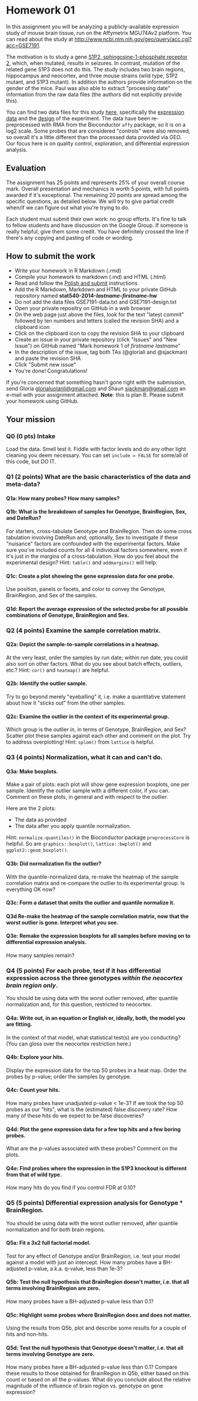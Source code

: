 Homework 01
======================================================================

In this assignment you will be analyzing a publicly-available expression study of mouse brain tissue, run on the Affymetrix MGU74Av2 platform. You can read about the study at <http://www.ncbi.nlm.nih.gov/geo/query/acc.cgi?acc=GSE7191>.

The motivation is to study a gene [S1P2, sphingosine-1-phosphate receptor 2](http://www.ncbi.nlm.nih.gov/pubmed/11553273), which, when mutated, results in seizures. In contrast, mutation of the related gene S1P3 does not do this. The study includes two brain regions, hippocampus and neocortex, and three mouse strains (wild type, S1P2 mutant, and S1P3 mutant). In addition the authors provide information on the gender of the mice. Paul was also able to extract "processing date" information from the raw data files (the authors did not explicitly provide this).
<!---Obviously the researchers were looking for genes that change expression in S1P2 mice but not in S1P3 mice, relative to the wild types.--->

You can find two data files for this study [here](../examples/mouseBrain/), specifically the [expression data](../examples/mouseBrain/data/GSE7191-data.txt) and the [design](../examples/mouseBrain/data/GSE7191-design.txt) of the experiment. The data have been re-preprocessed with RMA from the Bioconductor `affy` package, so it is on a log2 scale. Some probes that are considered "controls" were also removed, so overall it's a little different than the processed data provided via GEO. Our focus here is on quality control, exploration, and differential expression analysis.

## Evaluation

The assignment has 25 points and represents 25% of your overall course mark. Overall presentation and mechanics is worth 5 points, with full points awarded if it's exceptional. The remaining 20 points are spread among the specific questions, as detailed below. We will try to give partial credit when/if we can figure out what you're trying to do.

Each student must submit their own work: no group efforts. It's fine to talk to fellow students and have discussion on the Google Group. If someone is really helpful, give them some credit. You have definitely crossed the line if there's any copying and pasting of code or wording. 

## How to submit the work

+ Write your homework in R Markdown (.rmd)
+ Compile your homework to markdown (.md) and HTML (.html)
+ Read and follow the [Polish and submit][polish] instructions
+ Add the R Markdown, Markdown and HTML to your private GitHub
  repository named **stat540-2014-*lastname*-*firstname*-hw**
+ Do not add the data files GSE7191-data.txt and GSE7191-design.txt
+ Open your private repositry on GitHub in a web browser
+ On the web page just above the files, look for the text "latest
  commit" followed by ten numbers and letters (called the revision
  SHA) and a clipboard icon
+ Click on the clipboard icon to copy the revision SHA to your
  clipboard
+ Create an issue in your private repository (click "Issues" and
  "New Issue") on GitHub named
  "Mark homework 1 of *firstname* *lastname*"
+ In the description of the issue, tag both TAs (@gloriali and
  @sjackman) and paste the revision SHA
+ Click "Submit new issue"
+ You're done! Congratulations!

[polish]: http://www.ugrad.stat.ubc.ca/~stat540/homework/hw01_coaching.html#polish-and-submit

If you're concerned that something hasn't gone right with the
submission, send Gloria glorialuolanli@gmail.com and Shaun
sjackman@gmail.com an e-mail with your assignment attached.
**Note**: this is plan B. Please submit your homework using GitHub.




## Your mission

### Q0 **(0 pts)** Intake

Load the data. Smell test it. Fiddle with factor levels and do any other light cleaning you deem necessary. You can set `include = FALSE` for some/all of this code, but DO IT.
















### Q1 **(2 points)** What are the basic characteristics of the data and meta-data? 

#### Q1a: How many probes? How many samples?




#### Q1b: What is the breakdown of samples for Genotype, BrainRegion, Sex, and DateRun?

For starters, cross-tabulate Genotype and BrainRegion. Then do some cross tabulation involving DateRun and, optionally, Sex to investigate if these "nuisance" factors are confounded with the experimental factors. Make sure you've included counts for all 4 individual factors somewhere, even if it's just in the margins of a cross-tabulation. How do you feel about the experimental design? Hint: `table()` and `addmargins()` will help.




#### Q1c: Create a plot showing the gene expression data for one probe.

Use position, panels or facets, and color to convey the Genotype, BrainRegion, and Sex of the samples.




#### Q1d: Report the average expression of the selected probe for all possible combinations of Genotype, BrainRegion and Sex.




### Q2 **(4 points)** Examine the sample correlation matrix.

#### Q2a: Depict the sample-to-sample correlations in a heatmap.

At the very least, order the samples by run date; within run date, you could also sort on other factors. What do you see about batch effects, outliers, etc.? Hint: `cor()` and `heatmap()` are helpful.




#### Q2b: Identify the outlier sample.

Try to go beyond merely "eyeballing" it, i.e. make a quantitative statement about how it "sticks out" from the other samples.




#### Q2c: Examine the outlier in the context of its experimental group.

Which group is the outlier in, in terms of Genotype, BrainRegion, and Sex? Scatter plot these samples against each other and comment on the plot. Try to address overplotting! Hint: `splom()` from `lattice` is helpful.




### Q3 **(4 points)** Normalization, what it can and can't do.

#### Q3a: Make boxplots.

Make a pair of plots: each plot will show gene expression boxplots, one per sample. Identify the outlier sample with a different color, if you can. Comment on these plots, in general and with respect to the outlier.

Here are the 2 plots:

  * The data as provided
  * The data after you apply quantile normalization.

Hint: `normalize.quantiles()` in the Bioconductor package `preprocessCore` is helpful. So are `graphics::boxplot()`, `lattice::bwplot()` and `ggplot2::geom_boxplot()`.




#### Q3b: Did normalization fix the outlier?

With the quantile-normalized data, re-make the heatmap of the sample correlation matrix and re-compare the outlier to its experimental group. Is everything OK now?




#### Q3c: Form a dataset that omits the outlier and quantile normalize it.




#### Q3d Re-make the heatmap of the sample correlation matrix, now that the worst outlier is gone. Interpret what you see.




#### Q3e: Remake the expression boxplots for all samples before moving on to differential expression analysis.

How many samples remain? 




### Q4 **(5 points)** For each probe, test if it has differential expression across the three genotypes *within the neocortex brain region only*.

You should be using data with the worst outlier removed, after quantile normalization and, for this question, restricted to neocortex.

#### Q4a: Write out, in an equation or English or, ideally, both, the model you are fitting.

In the context of that model, what statistical test(s) are you conducting? (You can gloss over the neocortex restriction here.)







#### Q4b: Explore your hits.

Display the expression data for the top 50 probes in a heat map. Order the probes by p-value; order the samples by genotype.




#### Q4c: Count your hits.

How many probes have unadjusted p-value < 1e-3? If we took the top 50 probes as our "hits", what is the (estimated) false discovery rate? How many of these hits do we expect to be false discoveries?




#### Q4d: Plot the gene expression data for a few top hits and a few boring probes.

What are the p-values associated with these probes? Comment on the plots.







#### Q4e: Find probes where the expression in the S1P3 knockout is different from that of wild type.

How many hits do you find if you control FDR at 0.10?




### Q5 **(5 points)** Differential expression analysis for Genotype * BrainRegion.

You should be using data with the worst outlier removed, after quantile normalization and for both brain regions.

#### Q5a: Fit a 3x2 full factorial model.

Test for any effect of Genotype and/or BrainRegion, i.e. test your model against a model with just an intercept. How many probes have a BH-adjusted p-value, a.k.a. q-value, less than 1e-3?




#### Q5b: Test the null hypothesis that BrainRegion doesn't matter, i.e. that all terms involving BrainRegion are zero.

How many probes have a BH-adjusted p-value less than 0.1?




#### Q5c: Highlight some probes where BrainRegion does and does not matter.

Using the results from Q5b, plot and describe some results for a couple of hits and non-hits.




#### Q5d: Test the null hypothesis that Genotype doesn't matter, i.e. that all terms involving Genotype are zero.

How many probes have a BH-adjusted p-value less than 0.1? Compare these results to those obtained for BrainRegion in Q5b, either based on this count or based on all the p-values. What do you conclude about the relative magnitude of the influence of brain region vs. genotype on gene expression?



